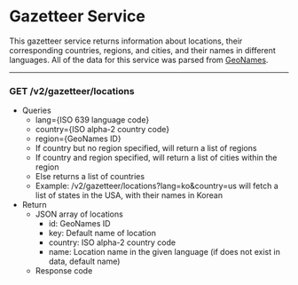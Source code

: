 Gazetteer Service
=================

This gazetteer service returns information about locations, their corresponding countries, regions, and cities, and their names in different languages. All of the data for this service was parsed from <a href="www.geonames.org/">GeoNames</a>.

---

### GET /v2/gazetteer/locations
* Queries
    * lang={ISO 639 language code}
    * country={ISO alpha-2 country code}
    * region={GeoNames ID}
    * If country but no region specified, will return a list of regions
    * If country and region specified, will return a list of cities within the region
    * Else returns a list of countries
    * Example: /v2/gazetteer/locations?lang=ko&country=us will fetch a list of states in the USA, with their names in Korean
* Return
    * JSON array of locations
        * id: GeoNames ID
        * key: Default name of location
        * country: ISO alpha-2 country code
        * name: Location name in the given language (if does not exist in data, default name)
    * Response code
